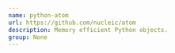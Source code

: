 ```yaml
---
name: python-atom
url: https://github.com/nucleic/atom
description: Memory efficient Python objects.
group: None
---
```

